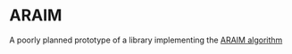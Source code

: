 # ARAIM

A poorly planned prototype of a library implementing the [ARAIM algorithm](https://web.stanford.edu/group/scpnt/gpslab/pubs/papers/Blanch_et_al_IONGNSS_2012_B5_nr7_post_submission_rev3.pdf)